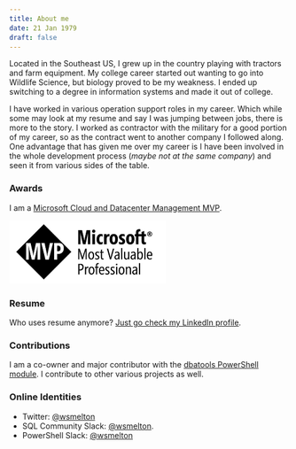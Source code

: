 ```yaml
---
title: About me
date: 21 Jan 1979
draft: false
---
```


Located in the Southeast US, I grew up in the country playing with tractors and farm equipment. My college career started out wanting to go into Wildlife Science, but biology proved to be my weakness. I ended up switching to a degree in information systems and made it out of college.

I have worked in various operation support roles in my career. Which while some may look at my resume and say I was jumping between jobs, there is more to the story. I worked as contractor with the military for a good portion of my career, so as the contract went to another company I followed along. One advantage that has given me over my career is I have been involved in the whole development process (*maybe not at the same company*) and seen it from various sides of the table.

### Awards

I am a [Microsoft Cloud and Datacenter Management MVP](https://www.mvp.microsoft.com/en-us/PublicProfile/5002856?fullName=Shawn%20%20Melton).

![](/static//img/MVP_Logo_Horizontal_Secondary_White_RGB_300ppi.png)

### Resume

Who uses resume anymore? [Just go check my LinkedIn profile](http://www.linkedin.com/in/wshawnmelton).

### Contributions

I am a co-owner and major contributor with the [dbatools PowerShell module](https://github.com/sqlcollaborative/dbatools). I contribute to other various projects as well.

### Online Identities

* Twitter: [@wsmelton](https://twitter.com/wsmelton)
* SQL Community Slack: [@wsmelton](https://dbatools.io/slack/).
* PowerShell Slack: [@wsmelton](https://powershell.slack.com)
